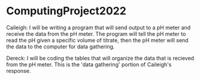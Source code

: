 # ComputingProject2022

Caileigh:
I will be writing a program that will send output to a pH meter and receive the data from the pH meter. The program will tell the pH meter to read the pH given a specific volume of titrate, then the pH meter will send the data to the computer for data gathering.

Dereck:
I will be coding the tables that will organize the data that is recieved from the pH meter.  This is the 'data gathering' portion of Caileigh's response.
